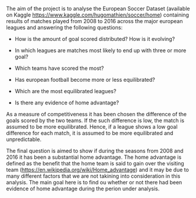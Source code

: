 The aim of the project is to analyse the European Soccer Dataset (available on Kaggle https://www.kaggle.com/hugomathien/soccer/home) containing results of matches played from 2008 to 2016 across the major european leagues and answering the following questions:

 - How is the amount of goal scored distributed? How is it evolving?

 - In which leagues are matches most likely to end up with three or more goal?

 - Which teams have scored the most?

 - Has european football become more or less equilibrated?

 - Which are the most equilibrated leagues?

 - Is there any evidence of home advantage?

As a measure of competitiveness it has been chosen the difference of the goals scored by the two teams. If the such difference is low, the match is assumed to be more equilibrated. Hence, if a league shows a low goal difference for each match, it is assumed to be more equilibrated and unpredictable.

The final question is aimed to show if during the seasons from 2008 and 2016 it has been a substantial home advantage. The home advantage is defined as the benefit that the home team is said to gain over the visiting team (https://en.wikipedia.org/wiki/Home_advantage) and it may be due to many different factors that we are not takining into consideration in this analysis. The main goal here is to find ou whether or not there had been evidence of home advantage during the perion under analysis.
